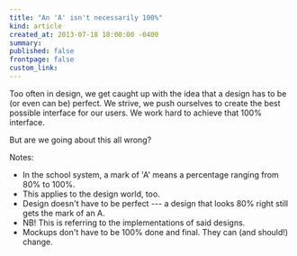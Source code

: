 ```yaml
---
title: "An 'A' isn't necessarily 100%"
kind: article
created_at: 2013-07-18 18:00:00 -0400
summary: 
published: false
frontpage: false
custom_link: 
---
```


Too often in design, we get caught up with the idea that a design has to be (or even can be) perfect. We strive, we push ourselves to create the best possible interface for our users. We work hard to achieve that 100% interface.

But are we going about this all wrong?

Notes:

* In the school system, a mark of 'A' means a percentage ranging from 80% to 100%.
* This applies to the design world, too.
* Design doesn't have to be perfect --- a design that looks 80% right still gets the mark of an A.
* NB! This is referring to the implementations of said designs.
* Mockups don't have to be 100% done and final. They can (and should!) change.
